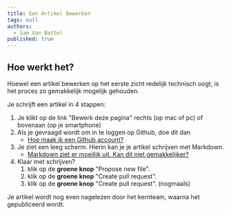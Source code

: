 ```yaml
---
title: Een Artikel Bewerken
tags: null
authors:
  - Sam Van Battel
published: true
---
```


## Hoe werkt het?

Hoewel een artikel bewerken op het eerste zicht redelijk technisch oogt, is het proces zo gemakkelijk mogelijk gehouden. 

Je schrijft een artikel in 4 stappen:

 1. Je klikt op de link "Bewerk deze pagina" rechts (op mac of pc) of bovenaan (op je smartphone)
 2. Als je gevraagd wordt om in te loggen op Github, doe dit dan
    - [Hoe maak ik een Github account?](/digitale-leraar/pages/digitale-leraar-account-maken.html)
 3. Je ziet een leeg scherm. Hierin kan je je artikel schrijven met Markdown.
    - [Markdown ziet er moeilijk uit. Kan dit niet gemakkelijker?](/digitale-leraar/markdown-editor.html)
 4. Klaar met schrijven? 
    1. klik op de **groene knop** "Propose new file".
    2. klik op de **groene knop** "Create pull request".
    3. klik op de **groene knop** "Create pull request". (nogmaals)

Je artikel wordt nog even nagelezen door het kernteam, waarna het gepubliceerd wordt.
